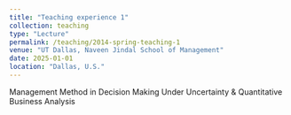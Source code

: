 ```yaml
---
title: "Teaching experience 1"
collection: teaching
type: "Lecture"
permalink: /teaching/2014-spring-teaching-1
venue: "UT Dallas, Naveen Jindal School of Management"
date: 2025-01-01
location: "Dallas, U.S."
---
```


Management Method in Decision Making Under Uncertainty & Quantitative Business Analysis   
